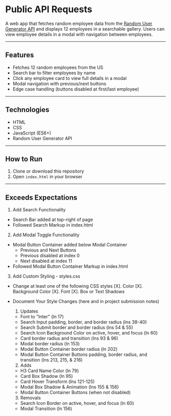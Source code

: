 # Public API Requests

A web app that fetches random employee data from the [Random User Generator API](https://randomuser.me/) and displays 12 employees in a searchable gallery. Users can view employee details in a modal with navigation between employees.

---

## Features

- Fetches 12 random employees from the US
- Search bar to filter employees by name
- Click any employee card to view full details in a modal
- Modal navigation with previous/next buttons
- Edge case handling (buttons disabled at first/last employee)

---

## Technologies

- HTML
- CSS
- JavaScript (ES6+)
- Random User Generator API

---

## How to Run

1. Clone or download this repository  
2. Open `index.html` in your browser  

---

## Exceeds Expectations

1. Add Search Functionality
  - Search Bar added at top-right of page
  - Followed Search Markup in index.html

2. Add Modal Toggle Functionality
  - Modal Button Container added below Modal Container
    - Previous and Next Buttons
    - Previous disabled at index 0
    - Next disabled at index 11
  - Followed Modal Button Container Markup in index.html

3. Add Custom Styling - styles.css
  - Change at least one of the following CSS styles
    [X]. Color
    [X]. Background Color
    [X]. Font
    [X]. Box or Text Shadows
  - Document Your Style Changes (here and in project submission notes)

    1. Updates 
      - Font to "Inter" (ln 17)
      - Search Input padding, border, and border radius (lns 38-40)
      - Search Submit border and border radius (lns 54 & 55)
      - Search Icon Background Color on active, hover, and focus (ln 60)
      - Card border radius and transition (lns 93 & 96)
      - Modal border radius (ln 153)
      - Modal Button Container border radius (ln 202)
      - Modal Button Container Buttons padding, border radius, and transition (lns 213, 215, & 216)
    2. Adds
      - H3 Card Name Color (ln 79)
      - Card Box Shadow (ln 95)
      - Card Hover Transform (lns 121-125)
      - Modal Box Shadow & Animation (lns 155 & 156)
      - Modal Button Container Buttons (when not disabled)
    3. Removals
      - Search Icon Border on active, hover, and focus (ln 60)
      - Modal Transition (ln 156)